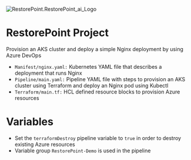 ![RestorePoint.RestorePoint_ai_Logo](https://img1.wsimg.com/isteam/ip/8fbe3f85-1ed1-43b5-b7e5-a0869eeee822/RestorePoint_ai_Logo%20Horizontal_net_Full%20Color.png/:/rs=w:258,h:38,cg:true,m/cr=w:258,h:38/qt=q:100/ll)

# RestorePoint Project
Provision an AKS cluster and deploy a simple Nginx deployment by using Azure DevOps

- `Manifest/nginx.yaml:` Kubernetes YAML file that describes a deployment that runs Nginx
- `Pipeline/main.yaml:` Pipeline YAML file with steps to provision an AKS cluster using Terraform and deploy an Nginx pod using Kubectl 
- `Terraform/main.tf:` HCL defined resource blocks to provision Azure resources

# Variables

- Set the `terraformDestroy` pipeline variable to `true` in order to destroy existing Azure resources
- Variable group `RestorePoint-Demo` is used in the pipeline
